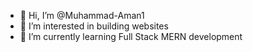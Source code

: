 - 👋 Hi, I’m @Muhammad-Aman1
- 👀 I’m interested in building websites 
- 🌱 I’m currently learning Full Stack MERN development 

<!---
Muhammad-Aman1/Muhammad-Aman1 is a ✨ special ✨ repository because its `README.md` (this file) appears on your GitHub profile.
You can click the Preview link to take a look at your changes.
--->

